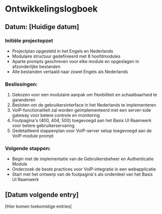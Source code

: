 # Ontwikkelingslogboek

## Datum: [Huidige datum]

### Initiële projectopzet
- Projectplan opgesteld in het Engels en Nederlands
- Modulaire structuur gedefinieerd met 8 hoofdmodules
- Aparte prompts geschreven voor elke module en opgeslagen in afzonderlijke bestanden
- Alle bestanden vertaald naar zowel Engels als Nederlands

### Beslissingen:
1. Gekozen voor een modulaire aanpak om flexibiliteit en schaalbaarheid te garanderen
2. Besloten om de gebruikersinterface in het Nederlands te implementeren
3. VoIP-functionaliteit zal worden geïmplementeerd met een server-side gateway voor betere controle en monitoring
4. Foutpagina's (400, 404, 500) toegevoegd aan het Basis UI Raamwerk voor betere gebruikerservaring
5. Gedetailleerd stappenplan voor VoIP-server setup toegevoegd aan de VoIP-module prompt

### Volgende stappen:
- Begin met de implementatie van de Gebruikersbeheer en Authenticatie Module
- Onderzoek de beste practices voor VoIP-integratie in een webapplicatie
- Start met het ontwerp van de foutpagina's als onderdeel van het Basis UI Raamwerk

## [Datum volgende entry]

[Hier komen toekomstige entries]
